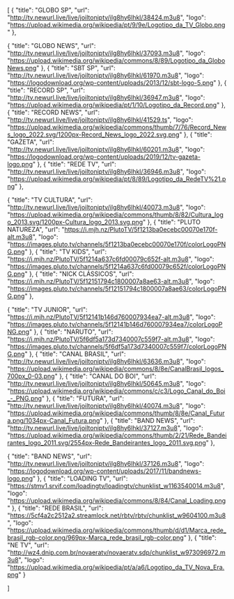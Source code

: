 [
{
      "title": "GLOBO SP",
      "url": "http://tv.newurl.live/live/joiltoniptv/ilg8hy6lhkl/38424.m3u8",
       "logo":
"https://upload.wikimedia.org/wikipedia/pt/9/9e/Logotipo_da_TV_Globo.png"
    },

{
      "title": "GLOBO NEWS",
      "url": "http://tv.newurl.live/live/joiltoniptv/ilg8hy6lhkl/37093.m3u8",
       "logo":
"https://upload.wikimedia.org/wikipedia/commons/8/89/Logotipo_da_GloboNews.png"
    },
    {
      "title": "SBT SP",
      "url": "http://tv.newurl.live/live/joiltoniptv/ilg8hy6lhkl/61970.m3u8",
       "logo":
"https://logodownload.org/wp-content/uploads/2013/12/sbt-logo-5.png"
    },
    {
      "title": "RECORD SP",
      "url": "http://tv.newurl.live/live/joiltoniptv/ilg8hy6lhkl/36947.m3u8",
       "logo":
"https://upload.wikimedia.org/wikipedia/pt/1/10/Logotipo_da_Record.png"
    },
{
      "title": "RECORD NEWS",
      "url": "http://tv.newurl.live/live/joiltoniptv/ilg8hy6lhkl/41529.ts",
       "logo":
"https://upload.wikimedia.org/wikipedia/commons/thumb/7/76/Record_News_logo_2022.svg/1200px-Record_News_logo_2022.svg.png"
    },
    {
      "title": "GAZETA",
      "url": "http://tv.newurl.live/live/joiltoniptv/ilg8hy6lhkl/60201.m3u8",
       "logo":
"https://logodownload.org/wp-content/uploads/2019/12/tv-gazeta-logo.png"
    },
{
      "title": "REDE TV",
      "url": "http://tv.newurl.live/live/joiltoniptv/ilg8hy6lhkl/36946.m3u8",
       "logo":
"https://upload.wikimedia.org/wikipedia/pt/8/89/Logotipo_da_RedeTV%21.png"
    },

{
      "title": "TV CULTURA",
      "url": "http://tv.newurl.live/live/joiltoniptv/ilg8hy6lhkl/40073.m3u8",
       "logo":
"https://upload.wikimedia.org/wikipedia/commons/thumb/8/82/Cultura_logo_2013.svg/1200px-Cultura_logo_2013.svg.png"
    },
{
      "title": "PLUTO NATUREZA",
      "url": "https://i.mjh.nz/PlutoTV/5f1213ba0ecebc00070e170f-alt.m3u8",
       "logo":
"https://images.pluto.tv/channels/5f1213ba0ecebc00070e170f/colorLogoPNG.png"
    },
{
      "title": "TV KIDS",
      "url": "https://i.mjh.nz/PlutoTV/5f1214a637c6fd00079c652f-alt.m3u8",
       "logo":
"https://images.pluto.tv/channels/5f1214a637c6fd00079c652f/colorLogoPNG.png"
    },
{
      "title": "NICK CLÁSSICOS",
      "url": "https://i.mjh.nz/PlutoTV/5f12151794c1800007a8ae63-alt.m3u8",
       "logo":
"https://images.pluto.tv/channels/5f12151794c1800007a8ae63/colorLogoPNG.png"
    },

{
      "title": "TV JUNIOR",
      "url": "https://i.mjh.nz/PlutoTV/5f12141b146d760007934ea7-alt.m3u8",
       "logo":
"https://images.pluto.tv/channels/5f12141b146d760007934ea7/colorLogoPNG.png"
    },
{
      "title": "NARUTO",
      "url": "https://i.mjh.nz/PlutoTV/5f6df5a173d7340007c559f7-alt.m3u8",
       "logo":
"https://images.pluto.tv/channels/5f6df5a173d7340007c559f7/colorLogoPNG.png"
    },
{
      "title": "CANAL BRASIL",
      "url": "http://tv.newurl.live/live/joiltoniptv/ilg8hy6lhkl/63636.m3u8",
       "logo":
"https://upload.wikimedia.org/wikipedia/commons/8/8e/CanalBrasil_logos_700px_0-03.png"
    },
{
      "title": "CANAL DO BOI",
      "url": "http://tv.newurl.live/live/joiltoniptv/ilg8hy6lhkl/50645.m3u8",
       "logo":
"https://upload.wikimedia.org/wikipedia/commons/c/c3/Logo_Canal_do_Boi_-_PNG.png"
    },
{
      "title": "FUTURA",
      "url": "http://tv.newurl.live/live/joiltoniptv/ilg8hy6lhkl/40074.m3u8",
       "logo":
"https://upload.wikimedia.org/wikipedia/commons/thumb/8/8e/Canal_Futura.png/1034px-Canal_Futura.png"
    },
{
      "title": "BAND NEWS",
      "url": "http://tv.newurl.live/live/joiltoniptv/ilg8hy6lhkl/37127.m3u8",
       "logo":
"https://upload.wikimedia.org/wikipedia/commons/thumb/2/21/Rede_Bandeirantes_logo_2011.svg/2554px-Rede_Bandeirantes_logo_2011.svg.png"
    },

{
      "title": "BAND NEWS",
      "url": "http://tv.newurl.live/live/joiltoniptv/ilg8hy6lhkl/37126.m3u8",
       "logo":
"https://logodownload.org/wp-content/uploads/2017/11/bandnews-logo.png"
    },
    { 
    "title": "LOADING TV", "url": "https://stmv1.srvif.com/loadingtv/loadingtv/chunklist_w1163540014.m3u8", "logo": "https://upload.wikimedia.org/wikipedia/commons/8/84/Canal_Loading.png" 
    },
    { 
    "title": "REDE BRASIL", "url": "https://5cf4a2c2512a2.streamlock.net/rbtv/rbtv/chunklist_w9604100.m3u8", "logo": "https://upload.wikimedia.org/wikipedia/commons/thumb/d/d1/Marca_rede_brasil_rgb-color.png/969px-Marca_rede_brasil_rgb-color.png"
    },
    { "title": "NE TV", "url": "http://wz4.dnip.com.br/novaeratv/novaeratv.sdp/chunklist_w973096972.m3u8", "logo": "https://upload.wikimedia.org/wikipedia/pt/a/a6/Logotipo_da_TV_Nova_Era.png" }

]
